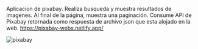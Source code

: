 Aplicacion de pixabay. Realiza busqueda y muestra resultados de imagenes. Al final de la página, muestra una paginación. Consume API de Pixabay retornada como respuesta de archivo json que esta alojado en la web.
https://pixabay-webs.netlify.app/

![pixabay](https://user-images.githubusercontent.com/66856814/90453195-56a4aa80-e0c6-11ea-885e-6a974461c498.jpg)
